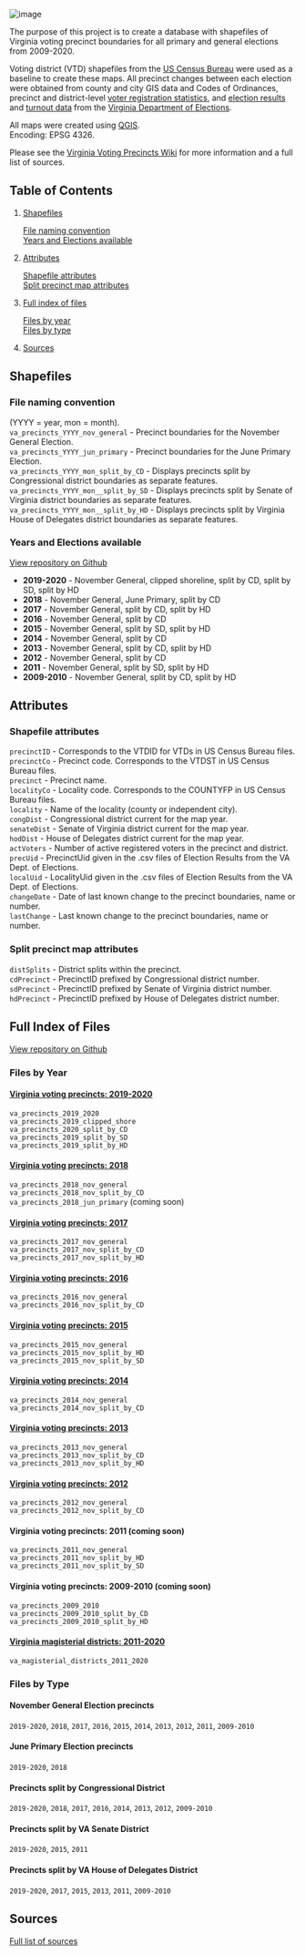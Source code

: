 <meta name="google-site-verification" content="40S93IIlLJok-0QCMvjzt784RiVlVB9q2mJvrDsnfUA" />

![image](https://user-images.githubusercontent.com/20375915/66695942-3aa9ce80-ec95-11e9-945c-38ee19456de0.png)

The purpose of this project is to create a database with shapefiles of Virginia voting precinct boundaries for all primary and general elections from 2009-2020.

Voting district (VTD) shapefiles from the [US Census Bureau](https://www.census.gov/programs-surveys/geography.html) were used as a baseline to create these maps. All precinct changes between each election were obtained from county and city GIS data and Codes of Ordinances, precinct and district-level [voter registration statistics](https://www.elections.virginia.gov/resultsreports/registrationturnout-statistics/), and [election results](https://apps.elections.virginia.gov/SBE_CSV/ELECTIONS/ELECTIONRESULTS/) and [turnout data](https://apps.elections.virginia.gov/SBE_CSV/ELECTIONS/ELECTIONTURNOUT/) from the [Virginia Department of Elections](https://www.elections.virginia.gov/resultsreports/).

All maps were created using [QGIS](https://www.qgis.org/en/site/).  
Encoding: EPSG 4326.  

Please see the [Virginia Voting Precincts Wiki](https://github.com/erikalopresti/virginia-voting-precincts/wiki) for more information and a full list of sources.
## Table of Contents

1. [Shapefiles](#shapefiles)

   [File naming convention](#file-naming-convention)  
   [Years and Elections available](#years-and-elections-available)  
   
2. [Attributes](#attributes)  

   [Shapefile attributes](#shapefile-attributes)  
   [Split precinct map attributes](#split-precinct-map-attributes)  
   
3. [Full index of files](#full-index-of-files)  

   [Files by year](#files-by-year)   
   [Files by type](#files-by-type)  
   
4. [Sources](#sources)  

## Shapefiles
### File naming convention
(YYYY = year, mon = month).  
`va_precincts_YYYY_nov_general` - Precinct boundaries for the November General Election.  
`va_precincts_YYYY_jun_primary` - Precinct boundaries for the June Primary Election.  
`va_precincts_YYYY_mon_split_by_CD` - Displays precincts split by Congressional district boundaries as separate features.  
`va_precincts_YYYY_mon__split_by_SD` - Displays precincts split by Senate of Virginia district boundaries as separate features.  
`va_precincts_YYYY_mon__split_by_HD` - Displays precincts split by Virginia House of Delegates district boundaries as separate features.  
### Years and Elections available
[View repository on Github](https://github.com/erikalopresti/virginia-voting-precincts)
- **2019-2020** - November General, clipped shoreline, split by CD, split by SD, split by HD
- **2018** - November General, June Primary, split by CD
- **2017** - November General, split by CD, split by HD
- **2016** - November General, split by CD
- **2015** - November General, split by SD, split by HD
- **2014** - November General, split by CD
- **2013** - November General, split by CD, split by HD
- **2012** - November General, split by CD
- **2011** - November General, split by SD, split by HD
- **2009-2010** - November General, split by CD, split by HD
## Attributes
### Shapefile attributes
`precinctID` - Corresponds to the VTDID for VTDs in US Census Bureau files.  
`precinctCo` - Precinct code. Corresponds to the VTDST in US Census Bureau files.  
`precinct` - Precinct name.  
`localityCo` - Locality code. Corresponds to the COUNTYFP in US Census Bureau files.  
`locality` - Name of the locality (county or independent city).  
`congDist` - Congressional district current for the map year.  
`senateDist` - Senate of Virginia district current for the map year.  
`hodDist` - House of Delegates district current for the map year.  
`actVoters` - Number of active registered voters in the precinct and district.  
`precUid` - PrecinctUid given in the .csv files of Election Results from the VA Dept. of Elections.  
`localUid` - LocalityUid given in the .csv files of Election Results from the VA Dept. of Elections.  
`changeDate` - Date of last known change to the precinct boundaries, name or number.  
`lastChange` - Last known change to the precinct boundaries, name or number.  
### Split precinct map attributes
`distSplits` - District splits within the precinct.  
`cdPrecinct` - PrecinctID prefixed by Congressional district number.  
`sdPrecinct` - PrecinctID prefixed by Senate of Virginia district number.  
`hdPrecinct` - PrecinctID prefixed by House of Delegates district number.  
## Full Index of Files
[View repository on Github](https://github.com/erikalopresti/virginia-voting-precincts)
### Files by Year
#### [Virginia voting precincts: 2019-2020](https://github.com/erikalopresti/virginia-voting-precincts/tree/master/maps/va-precinct-shapefiles-2019-2020)
`va_precincts_2019_2020`  
`va_precincts_2019_clipped_shore`  
`va_precincts_2020_split_by_CD`  
`va_precincts_2019_split_by_SD`  
`va_precincts_2019_split_by_HD`  
#### [Virginia voting precincts: 2018](https://github.com/erikalopresti/virginia-voting-precincts/tree/master/maps/va-precinct-shapefiles-2018)
`va_precincts_2018_nov_general`  
`va_precincts_2018_nov_split_by_CD`  
`va_precincts_2018_jun_primary` (coming soon)  
#### [Virginia voting precincts: 2017](https://github.com/erikalopresti/virginia-voting-precincts/tree/master/maps/va-precinct-shapefiles-2017)
`va_precincts_2017_nov_general`  
`va_precincts_2017_nov_split_by_CD`  
`va_precincts_2017_nov_split_by_HD`  
#### [Virginia voting precincts: 2016](https://github.com/erikalopresti/virginia-voting-precincts/tree/master/maps/va-precinct-shapefiles-2016)
`va_precincts_2016_nov_general`  
`va_precincts_2016_nov_split_by_CD`  
#### [Virginia voting precincts: 2015](https://github.com/erikalopresti/virginia-voting-precincts/tree/master/maps/va-precinct-shapefiles-2015)
`va_precincts_2015_nov_general`  
`va_precincts_2015_nov_split_by_HD`  
`va_precincts_2015_nov_split_by_SD`  
#### [Virginia voting precincts: 2014](https://github.com/erikalopresti/virginia-voting-precincts/tree/master/maps/va-precinct-shapefiles-2014)
`va_precincts_2014_nov_general`  
`va_precincts_2014_nov_split_by_CD`  
#### [Virginia voting precincts: 2013](https://github.com/erikalopresti/virginia-voting-precincts/tree/master/maps/va-precinct-shapefiles-2013)
`va_precincts_2013_nov_general`  
`va_precincts_2013_nov_split_by_CD`  
`va_precincts_2013_nov_split_by_HD`  
#### [Virginia voting precincts: 2012](https://github.com/erikalopresti/virginia-voting-precincts/tree/master/maps/va-precinct-shapefiles-2012)
`va_precincts_2012_nov_general`  
`va_precincts_2012_nov_split_by_CD`  
#### Virginia voting precincts: 2011 (coming soon)
`va_precincts_2011_nov_general`  
`va_precincts_2011_nov_split_by_HD`  
`va_precincts_2011_nov_split_by_SD`  
#### Virginia voting precincts: 2009-2010 (coming soon)
`va_precincts_2009_2010`  
`va_precincts_2009_2010_split_by_CD`  
`va_precincts_2009_2010_split_by_HD`  
#### [Virginia magisterial districts: 2011-2020](https://github.com/erikalopresti/virginia-voting-precincts/tree/master/maps/va-magisterial-district-shapefiles)
`va_magisterial_districts_2011_2020`  
### Files by Type
#### November General Election precincts
`2019-2020`, `2018`, `2017`, `2016`, `2015`, `2014`, `2013`, `2012`, `2011`, `2009-2010`
#### June Primary Election precincts
`2019-2020`, `2018`
#### Precincts split by Congressional District
`2019-2020`, `2018`, `2017`, `2016`, `2014`, `2013`, `2012`, `2009-2010`
#### Precincts split by VA Senate District
`2019-2020`, `2015`, `2011`
#### Precincts split by VA House of Delegates District
`2019-2020`, `2017`, `2015`, `2013`, `2011`, `2009-2010`
## Sources
[Full list of sources](https://github.com/erikalopresti/virginia-voting-precincts/wiki/Sources)
